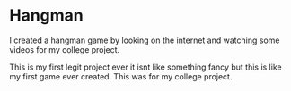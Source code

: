 # Hangman
I created a hangman game by looking on the internet and watching some videos for my college project.

This is my first legit project ever it isnt like something fancy but this is like my first game ever created.
This was for my college project.
